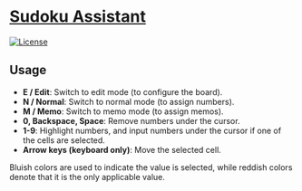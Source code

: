 # [Sudoku Assistant](https://naokihori.github.io/Trash/SudokuAssistant/index.html)

[![License](https://img.shields.io/github/license/NaokiHori/Trash)](https://opensource.org/license/MIT)

## Usage

- **E / Edit**: Switch to edit mode (to configure the board).
- **N / Normal**: Switch to normal mode (to assign numbers).
- **M / Memo**: Switch to memo mode (to assign memos).
- **0, Backspace, Space**: Remove numbers under the cursor.
- **1-9**: Highlight numbers, and input numbers under the cursor if one of the cells are selected.
- **Arrow keys (keyboard only)**: Move the selected cell.

Bluish colors are used to indicate the value is selected, while reddish colors denote that it is the only applicable value.
